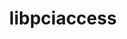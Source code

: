 ---
title: "libpciaccess"
layout: cache
category: package
meta: {"versions": ["0.13.5", "0.16"], "compilers": ["gcc@10.3.0", "gcc@6.4.0", "gcc@7.3.0", "gcc@7.3.1", "gcc@7.4.0", "gcc@7.5.0", "gcc@8.1.0", "gcc@8.3.1", "gcc@8.4.0", "gcc@8.4.1", "gcc@9.3.0", "intel@19.1.3.304", "xl@16.1"]}
spec_files: 
 - spec-0.json
 - spec-1.json
 - spec-2.json
 - spec-3.json
 - spec-4.json
 - spec-5.json
 - spec-6.json
 - spec-7.json
 - spec-8.json
 - spec-9.json
 - spec-10.json
 - spec-11.json
 - spec-12.json
 - spec-13.json
 - spec-14.json
 - spec-15.json
 - spec-16.json
 - spec-17.json
 - spec-18.json
 - spec-19.json
 - spec-20.json
 - spec-21.json
 - spec-22.json
 - spec-23.json
 - spec-24.json
 - spec-25.json
 - spec-26.json
 - spec-27.json
 - spec-28.json
 - spec-29.json
 - spec-30.json
 - spec-31.json
 - spec-32.json
 - spec-33.json
 - spec-34.json
 - spec-35.json
 - spec-36.json
 - spec-37.json
 - spec-38.json
 - spec-39.json
 - spec-40.json
 - spec-41.json
 - spec-42.json
 - spec-43.json
 - spec-44.json
 - spec-45.json
 - spec-46.json
 - spec-47.json
 - spec-48.json
 - spec-49.json
 - spec-50.json
 - spec-51.json
 - spec-52.json
spec_names:
 - 'libpciaccess@0.16%gcc@7.5.0 arch=linux-ubuntu18.04-x86_64'
 - 'libpciaccess@0.16%gcc@9.3.0 arch=linux-ubuntu20.04-x86_64'
 - 'libpciaccess@0.16%gcc@8.3.1 arch=linux-rhel8-ppc64le'
 - 'libpciaccess@0.13.5%gcc@7.3.0 arch=linux-ubuntu18.04-x86_64'
 - 'libpciaccess@0.16%gcc@8.3.1 arch=linux-rhel8-x86_64'
 - 'libpciaccess@0.16%gcc@9.3.0 arch=linux-ubuntu20.04-ppc64le'
 - 'libpciaccess@0.16%gcc@9.3.0 arch=linux-rhel7-ppc64le'
 - 'libpciaccess@0.13.5%gcc@8.1.0 arch=linux-rhel7-x86_64'
 - 'libpciaccess@0.16%gcc@8.1.0 arch=linux-rhel7-x86_64'
 - 'libpciaccess@0.13.5%gcc@8.1.0 arch=linux-centos7-x86_64'
 - 'libpciaccess@0.13.5%gcc@9.3.0 arch=linux-ubuntu20.04-x86_64'
 - 'libpciaccess@0.13.5%gcc@7.3.0 arch=linux-rhel7-x86_64'
 - 'libpciaccess@0.16%gcc@8.4.1 arch=linux-rhel8-ppc64le'
 - 'libpciaccess@0.16%gcc@9.3.0 arch=linux-rhel7-x86_64'
 - 'libpciaccess@0.13.5%gcc@7.5.0 arch=linux-ubuntu18.04-ppc64le'
 - 'libpciaccess@0.16%gcc@10.3.0 arch=linux-ubuntu21.04-x86_64'
 - 'libpciaccess@0.16%gcc@7.5.0 arch=linux-ubuntu18.04-ppc64le'
 - 'libpciaccess@0.13.5%gcc@7.3.0 arch=linux-ubuntu18.04-ppc64le'
 - 'libpciaccess@0.13.5%gcc@8.3.1 arch=linux-rhel8-ppc64le'
 - 'libpciaccess@0.13.5%gcc@7.3.0 arch=linux-centos7-x86_64'
 - 'libpciaccess@0.16%gcc@7.3.1 arch=linux-amzn2-x86_64'
 - 'libpciaccess@0.13.5%gcc@8.1.0 arch=linux-rhel7-ppc64le'
 - 'libpciaccess@0.13.5%gcc@7.5.0 arch=linux-ubuntu18.04-x86_64'
 - 'libpciaccess@0.16%gcc@8.1.0 arch=linux-rhel7-ppc64le'
 - 'libpciaccess@0.13.5%gcc@8.3.1 arch=linux-centos8-ppc64le'
 - 'libpciaccess@0.13.5%gcc@7.3.0 arch=linux-rhel8-x86_64'
 - 'libpciaccess@0.13.5%gcc@9.3.0 arch=linux-ubuntu20.04-ppc64le'
 - 'libpciaccess@0.16%gcc@10.3.0 arch=linux-ubuntu21.04-ppc64le'
 - 'libpciaccess@0.13.5%gcc@8.1.0 arch=linux-centos7-ppc64le'
 - 'libpciaccess@0.13.5%gcc@7.3.0 arch=linux-centos8-x86_64'
 - 'libpciaccess@0.16%gcc@7.5.0 arch=linux-ubuntu18.04-ppc64le'
 - 'libpciaccess@0.16%gcc@7.5.0 arch=linux-ubuntu18.04-aarch64'
 - 'libpciaccess@0.13.5%gcc@7.3.0 arch=linux-centos7-ppc64le'
 - 'libpciaccess@0.13.5%gcc@7.3.0 arch=linux-rhel7-ppc64le'
 - 'libpciaccess@0.16%gcc@8.1.0 arch=linux-rhel7-ppc64le'
 - 'libpciaccess@0.16%gcc@8.3.1 arch=linux-rhel8-aarch64'
 - 'libpciaccess@0.16%gcc@7.4.0 arch=linux-rhel7-power9le'
 - 'libpciaccess@0.13.5%gcc@8.3.1 arch=linux-centos8-x86_64'
 - 'libpciaccess@0.16%gcc@8.4.1 arch=linux-rhel8-x86_64'
 - 'libpciaccess@0.13.5%gcc@8.3.1 arch=linux-rhel8-x86_64'
 - 'libpciaccess@0.13.5%gcc@7.4.0 arch=linux-ubuntu18.04-x86_64'
 - 'libpciaccess@0.16%gcc@8.1.0 arch=linux-centos7-ppc64le'
 - 'libpciaccess@0.16%gcc@7.5.0 arch=linux-ubuntu18.04-x86_64'
 - 'libpciaccess@0.16%gcc@8.1.0 arch=linux-rhel7-x86_64'
 - 'libpciaccess@0.16%gcc@8.1.0 arch=linux-centos7-x86_64'
 - 'libpciaccess@0.13.5%gcc@6.4.0 arch=linux-rhel7-power9le'
 - 'libpciaccess@0.13.5%gcc@6.4.0 arch=linux-rhel7-ppc64le'
 - 'libpciaccess@0.13.5%gcc@8.4.0 arch=linux-rhel7-sandybridge'
 - 'libpciaccess@0.16%intel@19.1.3.304 arch=cray-cnl7-haswell'
 - 'libpciaccess@0.13.5%xl@16.1 fflags="-qzerosize"  arch=linux-rhel7-power9le'
 - 'libpciaccess@0.16%gcc@9.3.0 arch=cray-cnl7-haswell'
 - 'libpciaccess@0.16%gcc@7.5.0 arch=linux-ubuntu18.04-power8le'
 - 'libpciaccess@0.16%gcc@8.1.0 arch=linux-rhel7-power8le'
---
